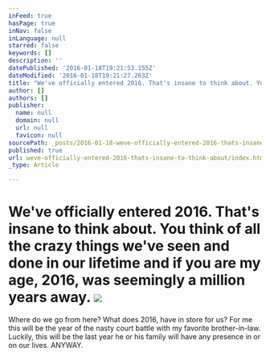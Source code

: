 ```yaml
---
inFeed: true
hasPage: true
inNav: false
inLanguage: null
starred: false
keywords: []
description: ''
datePublished: '2016-01-18T19:21:53.155Z'
dateModified: '2016-01-18T19:21:27.263Z'
title: "We've officially entered 2016. That's insane to think about. You think of all the crazy things we've seen and done in our lifetime and if you are my age, 2016, was seemingly a million years away.\_"
author: []
authors: []
publisher:
  name: null
  domain: null
  url: null
  favicon: null
sourcePath: _posts/2016-01-18-weve-officially-entered-2016-thats-insane-to-think-about.md
published: true
url: weve-officially-entered-2016-thats-insane-to-think-about/index.html
_type: Article

---
```

# We've officially entered 2016\. That's insane to think about. You think of all the crazy things we've seen and done in our lifetime and if you are my age, 2016, was seemingly a million years away. ![](https://the-grid-user-content.s3-us-west-2.amazonaws.com/b3c43a87-4f33-4c65-b9dc-2a53c6739af9.JPG)

Where do we go from here? What does 2016, have in store for us? For me this will be the year of the nasty court battle with my favorite brother-in-law. Luckily, this will be the last year he or his family will have any presence in or on our lives. ANYWAY.